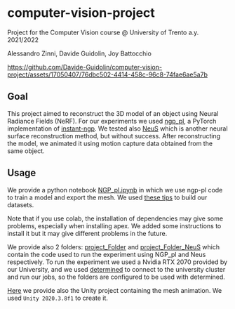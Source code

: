 # computer-vision-project
Project for the Computer Vision course @ University of Trento a.y. 2021/2022

Alessandro Zinni, Davide Guidolin, Joy Battocchio

https://github.com/Davide-Guidolin/computer-vision-project/assets/17050407/76dbc502-4414-458c-96c8-74fae6ae5a7b

## Goal
This project aimed to reconstruct the 3D model of an object using Neural Radiance Fields (NeRF).
For our experiments we used [ngp_pl](https://github.com/kwea123/ngp_pl), a PyTorch implementation of [instant-ngp](https://github.com/NVlabs/instant-ngp).
We tested also [NeuS](https://github.com/Totoro97/NeuS) which is another neural surface reconstruction method, but without success.
After reconstructing the model, we animated it using motion capture data obtained from the same object.

## Usage
We provide a python notebook [NGP_pl.ipynb](./NGP_pl.ipynb) in which we use ngp-pl code to train a model and export the mesh. We used [these tips](https://github.com/NVlabs/instant-ngp/blob/master/docs/nerf_dataset_tips.md) to build our datasets.

Note that if you use colab, the installation of dependencies may give some problems, especially when installing apex. We added some instructions to install it but it may give different problems in the future.

We provide also 2 folders: [project_Folder](./project_Folder) and [project_Folder_NeuS](./project_Folder_NeuS) which contain the code used to run the experiment using NGP_pl and Neus respectively. To run the experiment we used a Nvidia RTX 2070 provided by our University, and we used [determined](https://www.determined.ai/) to connect to the university cluster and run our jobs, so the folders are configured to be used with determined.

[Here](https://drive.google.com/file/d/1uJIecP1xy_qxyxs7qxf_hu0BxEJF5t2L/view?usp=sharing) we provide also the Unity project containing the mesh animation. We used `Unity 2020.3.8f1` to create it.

